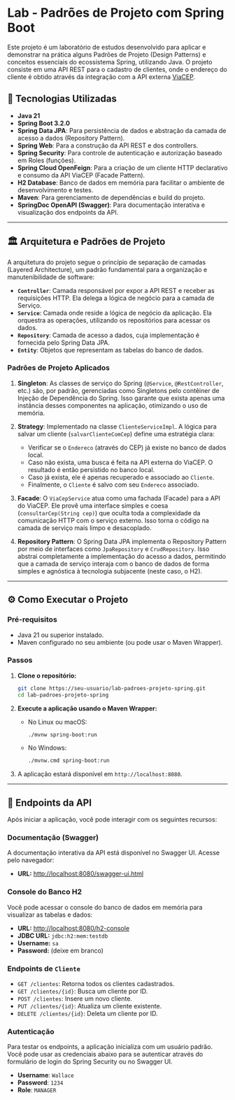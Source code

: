 # Lab - Padrões de Projeto com Spring Boot

Este projeto é um laboratório de estudos desenvolvido para aplicar e demonstrar na prática alguns Padrões de Projeto (Design Patterns) e conceitos essenciais do ecossistema Spring, utilizando Java. O projeto consiste em uma API REST para o cadastro de clientes, onde o endereço do cliente é obtido através da integração com a API externa [ViaCEP](https://viacep.com.br/).

## 🚀 Tecnologias Utilizadas

* **Java 21**
* **Spring Boot 3.2.0**
* **Spring Data JPA**: Para persistência de dados e abstração da camada de acesso a dados (Repository Pattern).
* **Spring Web**: Para a construção da API REST e dos controllers.
* **Spring Security**: Para controle de autenticação e autorização baseado em Roles (funções).
* **Spring Cloud OpenFeign**: Para a criação de um cliente HTTP declarativo e consumo da API ViaCEP (Facade Pattern).
* **H2 Database**: Banco de dados em memória para facilitar o ambiente de desenvolvimento e testes.
* **Maven**: Para gerenciamento de dependências e build do projeto.
* **SpringDoc OpenAPI (Swagger)**: Para documentação interativa e visualização dos endpoints da API.

---

## 🏛️ Arquitetura e Padrões de Projeto

A arquitetura do projeto segue o princípio de separação de camadas (Layered Architecture), um padrão fundamental para a organização e manutenibilidade de software:

* **`Controller`**: Camada responsável por expor a API REST e receber as requisições HTTP. Ela delega a lógica de negócio para a camada de Serviço.
* **`Service`**: Camada onde reside a lógica de negócio da aplicação. Ela orquestra as operações, utilizando os repositórios para acessar os dados.
* **`Repository`**: Camada de acesso a dados, cuja implementação é fornecida pelo Spring Data JPA.
* **`Entity`**: Objetos que representam as tabelas do banco de dados.

### Padrões de Projeto Aplicados

1.  **Singleton**: As classes de serviço do Spring (`@Service`, `@RestController`, etc.) são, por padrão, gerenciadas como Singletons pelo contêiner de Injeção de Dependência do Spring. Isso garante que exista apenas uma instância desses componentes na aplicação, otimizando o uso de memória.

2.  **Strategy**: Implementado na classe `ClienteServiceImpl`. A lógica para salvar um cliente (`salvarClienteComCep`) define uma estratégia clara:
    * Verificar se o `Endereco` (através do CEP) já existe no banco de dados local.
    * Caso não exista, uma busca é feita na API externa do ViaCEP. O resultado é então persistido no banco local.
    * Caso já exista, ele é apenas recuperado e associado ao `Cliente`.
    * Finalmente, o `Cliente` é salvo com seu `Endereco` associado.

3.  **Facade**: O `ViaCepService` atua como uma fachada (Facade) para a API do ViaCEP. Ele provê uma interface simples e coesa (`consultarCep(String cep)`) que oculta toda a complexidade da comunicação HTTP com o serviço externo. Isso torna o código na camada de serviço mais limpo e desacoplado.

4.  **Repository Pattern**: O Spring Data JPA implementa o Repository Pattern por meio de interfaces como `JpaRepository` e `CrudRepository`. Isso abstrai completamente a implementação do acesso a dados, permitindo que a camada de serviço interaja com o banco de dados de forma simples e agnóstica à tecnologia subjacente (neste caso, o H2).

---

## ⚙️ Como Executar o Projeto

### Pré-requisitos

* Java 21 ou superior instalado.
* Maven configurado no seu ambiente (ou pode usar o Maven Wrapper).

### Passos

1.  **Clone o repositório:**
    ```bash
    git clone https://seu-usuario/lab-padroes-projeto-spring.git
    cd lab-padroes-projeto-spring
    ```

2.  **Execute a aplicação usando o Maven Wrapper:**
    * No Linux ou macOS:
        ```bash
        ./mvnw spring-boot:run
        ```
    * No Windows:
        ```bash
        ./mvnw.cmd spring-boot:run
        ```

3.  A aplicação estará disponível em `http://localhost:8080`.

---

## 📝 Endpoints da API

Após iniciar a aplicação, você pode interagir com os seguintes recursos:

### Documentação (Swagger)

A documentação interativa da API está disponível no Swagger UI. Acesse pelo navegador:
* **URL:** [http://localhost:8080/swagger-ui.html](http://localhost:8080/swagger-ui.html)

### Console do Banco H2

Você pode acessar o console do banco de dados em memória para visualizar as tabelas e dados:
* **URL:** [http://localhost:8080/h2-console](http://localhost:8080/h2-console)
* **JDBC URL:** `jdbc:h2:mem:testdb`
* **Username:** `sa`
* **Password:** (deixe em branco)

### Endpoints de `Cliente`

* `GET /clientes`: Retorna todos os clientes cadastrados.
* `GET /clientes/{id}`: Busca um cliente por ID.
* `POST /clientes`: Insere um novo cliente.
* `PUT /clientes/{id}`: Atualiza um cliente existente.
* `DELETE /clientes/{id}`: Deleta um cliente por ID.

### Autenticação

Para testar os endpoints, a aplicação inicializa com um usuário padrão. Você pode usar as credenciais abaixo para se autenticar através do formulário de login do Spring Security ou no Swagger UI.

* **Username**: `Wallace`
* **Password**: `1234`
* **Role**: `MANAGER`